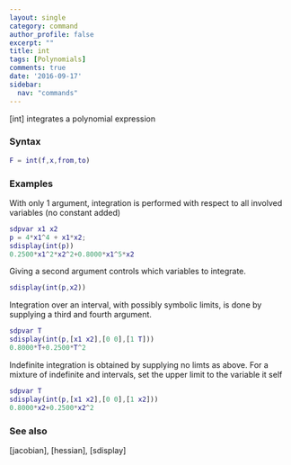 ```yaml
---
layout: single
category: command
author_profile: false
excerpt: ""
title: int
tags: [Polynomials]
comments: true
date: '2016-09-17'
sidebar:
  nav: "commands"
---
```


[int]  integrates a polynomial expression

### Syntax

````matlab
F = int(f,x,from,to)
````

### Examples

With only 1 argument, integration is performed with respect to all involved variables (no constant added)

````matlab
sdpvar x1 x2
p = 4*x1^4 + x1*x2;
sdisplay(int(p))
0.2500*x1^2*x2^2+0.8000*x1^5*x2
````

Giving a second argument controls which variables to integrate.

````matlab
sdisplay(int(p,x2))
````

Integration over an interval, with possibly symbolic limits, is done by supplying a third and fourth argument.

````matlab
sdpvar T
sdisplay(int(p,[x1 x2],[0 0],[1 T]))
0.8000*T+0.2500*T^2
````

Indefinite integration is obtained by supplying no limts as above. For a mixture of indefinite and intervals, set the upper limit to the variable it self

````matlab
sdpvar T
sdisplay(int(p,[x1 x2],[0 0],[1 x2]))
0.8000*x2+0.2500*x2^2
````


### See also

[jacobian], [hessian], [sdisplay]

